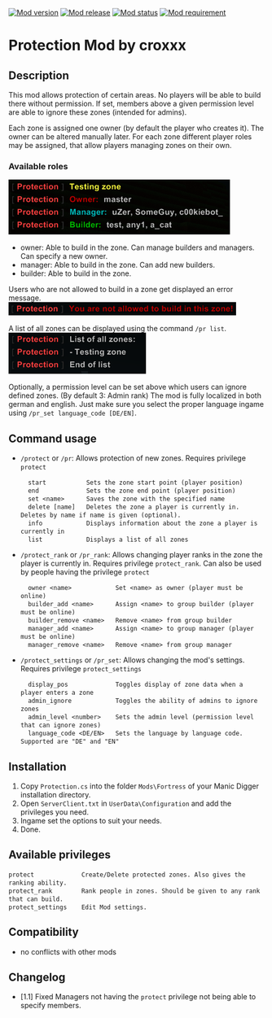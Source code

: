 [![Mod version](https://img.shields.io/badge/mod_version-1.2-brightgreen.svg?style=flat-square)]()
[![Mod release](https://img.shields.io/badge/release_date-2017--09--02-brightgreen.svg?style=flat-square)]()
[![Mod status](https://img.shields.io/badge/mod_status-stable-brightgreen.svg?style=flat-square)]()
[![Mod requirement](https://img.shields.io/badge/manicdigger_version->2015--10--14-brightgreen.svg?style=flat-square)]()

Protection Mod by croxxx
========================

Description
-----------
This mod allows protection of certain areas. No players will be able to build there without permission.
If set, members above a given permission level are able to ignore these zones (intended for admins).

Each zone is assigned one owner (by default the player who creates it). The owner can be altered manually later.
For each zone different player roles may be assigned, that allow players managing zones on their own.

### Available roles
![](screen1.png)
- owner: Able to build in the zone. Can manage builders and managers. Can specify a new owner.
- manager: Able to build in the zone. Can add new builders.
- builder: Able to build in the zone.

Users who are not allowed to build in a zone get displayed an error message.  
![](screen3.png)

A list of all zones can be displayed using the command `/pr list`.  
![](screen2.png)

Optionally, a permission level can be set above which users can ignore defined zones. (By default 3: Admin rank)
The mod is fully localized in both german and english. Just make sure you select the proper language ingame using `/pr_set language_code [DE/EN]`.


Command usage
-------------
- `/protect` or `/pr`: Allows protection of new zones. Requires privilege `protect`

		start           Sets the zone start point (player position)
		end             Sets the zone end point (player position)
		set <name>      Saves the zone with the specified name
		delete [name]   Deletes the zone a player is currently in. Deletes by name if name is given (optional).
		info            Displays information about the zone a player is currently in
		list            Displays a list of all zones

- `/protect_rank` or `/pr_rank`: Allows changing player ranks in the zone the player is currently in.
  Requires privilege `protect_rank`. Can also be used by people having the privilege `protect`

		owner <name>            Set <name> as owner (player must be online)
		builder_add <name>      Assign <name> to group builder (player must be online)
		builder_remove <name>   Remove <name> from group builder
		manager_add <name>      Assign <name> to group manager (player must be online)
		manager_remove <name>   Remove <name> from group manager

- `/protect_settings` or `/pr_set`: Allows changing the mod's settings. Requires privilege `protect_settings`

		display_pos             Toggles display of zone data when a player enters a zone
		admin_ignore            Toggles the ability of admins to ignore zones
		admin_level <number>    Sets the admin level (permission level that can ignore zones)
		language_code <DE/EN>   Sets the language by language code. Supported are "DE" and "EN"


Installation
------------
1. Copy `Protection.cs` into the folder `Mods\Fortress` of your Manic Digger installation directory.
2. Open `ServerClient.txt` in `UserData\Configuration` and add the privileges you need.
3. Ingame set the options to suit your needs.
4. Done.


Available privileges
--------------------

	protect             Create/Delete protected zones. Also gives the ranking ability.
	protect_rank        Rank people in zones. Should be given to any rank that can build.
	protect_settings    Edit Mod settings.


Compatibility
-------------
- no conflicts with other mods


Changelog
---------
- [1.1] Fixed Managers not having the `protect` privilege not being able to specify members.
